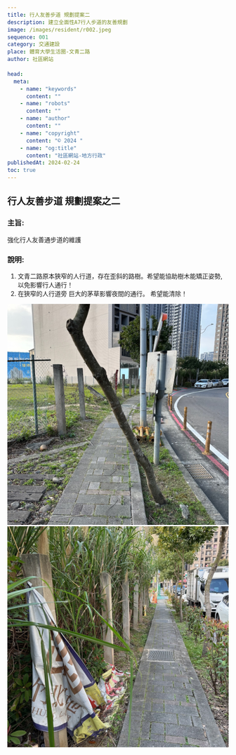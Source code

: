 ```yaml
---
title: 行人友善步道 規劃提案二
description: 建立全面性A7行人步道的友善規劃
image: /images/resident/r002.jpeg
sequence: 001
category: 交通建設
place: 體育大學生活圈-文青二路
author: 社區網站

head:
  meta:
    - name: "keywords"
      content: ""
    - name: "robots"
      content: ""
    - name: "author"
      content: ""
    - name: "copyright"
      content: "© 2024 "
    - name: "og:title"
      content: "社區網站-地方行政"
publishedAt: 2024-02-24
toc: true
---
```


## 行人友善步道 規劃提案之二

### 主旨:

強化行人友善通步道的維護

### 說明:

1. 文青二路原本狹窄的人行道，存在歪斜的路樹。希望能協助樹木能矯正姿勢, 以免影響行人通行！
2. 在狹窄的人行道旁 巨大的茅草影響夜間的通行。 希望能清除！

![r002-01.jpeg](/images/resident/r002-01.jpeg)
![r002-02.jpeg](/images/resident/r002-02.jpeg)
